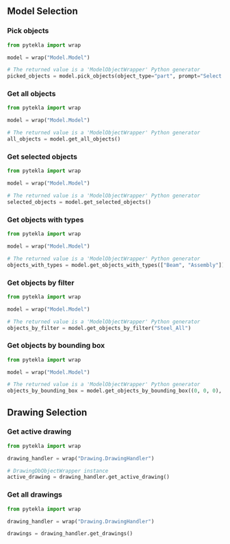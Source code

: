 ## Model Selection

### Pick objects

``` py linenums="1"
from pytekla import wrap

model = wrap("Model.Model")

# The returned value is a 'ModelObjectWrapper' Python generator
picked_objects = model.pick_objects(object_type="part", prompt="Select parts from the model")
```

### Get all objects

``` py linenums="1"
from pytekla import wrap

model = wrap("Model.Model")

# The returned value is a 'ModelObjectWrapper' Python generator
all_objects = model.get_all_objects()
```

### Get selected objects

``` py linenums="1"
from pytekla import wrap

model = wrap("Model.Model")

# The returned value is a 'ModelObjectWrapper' Python generator
selected_objects = model.get_selected_objects()
```

### Get objects with types

``` py linenums="1"
from pytekla import wrap

model = wrap("Model.Model")

# The returned value is a 'ModelObjectWrapper' Python generator
objects_with_types = model.get_objects_with_types(["Beam", "Assembly"])
```

### Get objects by filter

``` py linenums="1"
from pytekla import wrap

model = wrap("Model.Model")

# The returned value is a 'ModelObjectWrapper' Python generator
objects_by_filter = model.get_objects_by_filter("Steel_All")
```

### Get objects by bounding box

``` py linenums="1"
from pytekla import wrap

model = wrap("Model.Model")

# The returned value is a 'ModelObjectWrapper' Python generator
objects_by_bounding_box = model.get_objects_by_bounding_box((0, 0, 0), (5000, 5000, 5000))
```

## Drawing Selection

### Get active drawing

``` py linenums="1"
from pytekla import wrap

drawing_handler = wrap("Drawing.DrawingHandler")

# DrawingDbObjectWrapper instance
active_drawing = drawing_handler.get_active_drawing()
```

### Get all drawings

``` py linenums="1"
from pytekla import wrap

drawing_handler = wrap("Drawing.DrawingHandler")

drawings = drawing_handler.get_drawings()
```